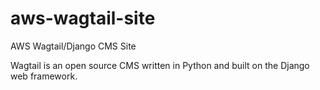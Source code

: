# aws-wagtail-site
AWS Wagtail/Django CMS Site

Wagtail is an open source CMS written in Python and built on the Django web framework.

